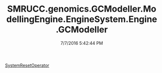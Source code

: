 ﻿---
title: SMRUCC.genomics.GCModeller.ModellingEngine.EngineSystem.Engine.GCModeller
date: 7/7/2016 5:42:44 PM
---

[SystemResetOperator](T-SMRUCC.genomics.GCModeller.ModellingEngine.EngineSystem.Engine.GCModeller.SystemResetOperator.html)
